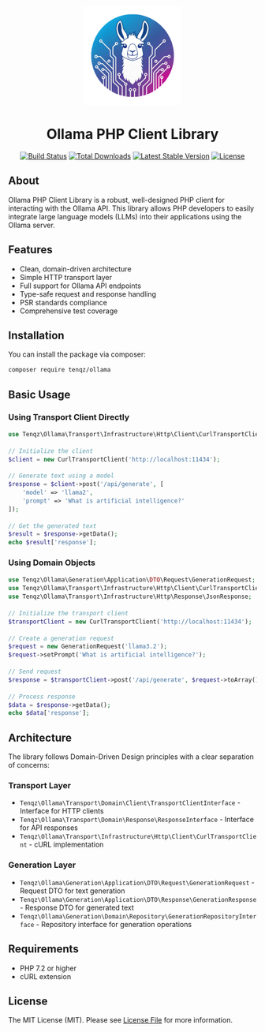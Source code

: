 <p align="center">
<img src="logo.png" alt="Ollama PHP Client Library" width="200">
</p>

<h1 align="center">Ollama PHP Client Library</h1>

<p align="center">
<a href="https://github.com/tenqz/ollama/actions"><img src="https://github.com/tenqz/ollama/workflows/Tests/badge.svg" alt="Build Status"></a>
<a href="https://packagist.org/packages/tenqz/ollama"><img src="https://img.shields.io/packagist/dt/tenqz/ollama" alt="Total Downloads"></a>
<a href="https://packagist.org/packages/tenqz/ollama"><img src="https://img.shields.io/packagist/v/tenqz/ollama" alt="Latest Stable Version"></a>
<a href="https://packagist.org/packages/tenqz/ollama"><img src="https://img.shields.io/packagist/l/tenqz/ollama" alt="License"></a>
</p>

## About

Ollama PHP Client Library is a robust, well-designed PHP client for interacting with the Ollama API. This library allows PHP developers to easily integrate large language models (LLMs) into their applications using the Ollama server.

## Features

- Clean, domain-driven architecture
- Simple HTTP transport layer
- Full support for Ollama API endpoints
- Type-safe request and response handling
- PSR standards compliance
- Comprehensive test coverage

## Installation

You can install the package via composer:

```bash
composer require tenqz/ollama
```

## Basic Usage

### Using Transport Client Directly

```php
use Tenqz\Ollama\Transport\Infrastructure\Http\Client\CurlTransportClient;

// Initialize the client
$client = new CurlTransportClient('http://localhost:11434');

// Generate text using a model
$response = $client->post('/api/generate', [
    'model' => 'llama2',
    'prompt' => 'What is artificial intelligence?'
]);

// Get the generated text
$result = $response->getData();
echo $result['response'];
```

### Using Domain Objects

```php
use Tenqz\Ollama\Generation\Application\DTO\Request\GenerationRequest;
use Tenqz\Ollama\Transport\Infrastructure\Http\Client\CurlTransportClient;
use Tenqz\Ollama\Transport\Infrastructure\Http\Response\JsonResponse;

// Initialize the transport client
$transportClient = new CurlTransportClient('http://localhost:11434');

// Create a generation request
$request = new GenerationRequest('llama3.2');
$request->setPrompt('What is artificial intelligence?');

// Send request
$response = $transportClient->post('/api/generate', $request->toArray());

// Process response
$data = $response->getData();
echo $data['response'];
```

## Architecture

The library follows Domain-Driven Design principles with a clear separation of concerns:

### Transport Layer
- `Tenqz\Ollama\Transport\Domain\Client\TransportClientInterface` - Interface for HTTP clients
- `Tenqz\Ollama\Transport\Domain\Response\ResponseInterface` - Interface for API responses
- `Tenqz\Ollama\Transport\Infrastructure\Http\Client\CurlTransportClient` - cURL implementation

### Generation Layer
- `Tenqz\Ollama\Generation\Application\DTO\Request\GenerationRequest` - Request DTO for text generation
- `Tenqz\Ollama\Generation\Application\DTO\Response\GenerationResponse` - Response DTO for generated text
- `Tenqz\Ollama\Generation\Domain\Repository\GenerationRepositoryInterface` - Repository interface for generation operations

## Requirements

- PHP 7.2 or higher
- cURL extension

## License

The MIT License (MIT). Please see [License File](LICENSE) for more information.
